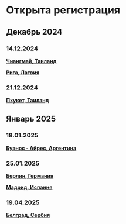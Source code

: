 # Открыта регистрация

## Декабрь 2024

### 14.12.2024

**[Чиангмай, Таиланд](/./upcoming-events/chiangmai.md)**

**[Рига, Латвия](/./upcoming-events/latvia.md)**

### 21.12.2024

**[Пхукет, Таиланд](/./upcoming-events/phuket.md)**

## Январь 2025

### 18.01.2025

**[Буэнос - Айрес, Аргентина](/./upcoming-events/argentina.md)**

### 25.01.2025

**[Берлин, Германия](/./upcoming-events/germany.md)**

**[Мадрид, Испания](/./upcoming-events/madrid.md)**

### 19.04.2025

**[Белград, Сербия](/./upcoming-events/serbia.md)**
